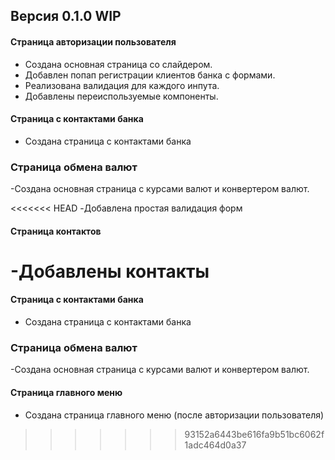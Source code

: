 ## Версия 0.1.0 WIP

#### Страница авторизации пользователя

- Создана основная страница со слайдером.
- Добавлен попап регистрации клиентов банка с формами.
- Реализована валидация для каждого инпута.
- Добавлены переиспользуемые компоненты.

#### Страница с контактами банка

- Создана страница с контактами банка

### Страница обмена валют

-Создана основная страница с курсами валют и конвертером валют.

<<<<<<< HEAD
-Добавлена простая валидация форм

#### Страница контактов

# -Добавлены контакты

#### Страница с контактами банка

- Создана страница с контактами банка

### Страница обмена валют

-Создана основная страница с курсами валют и конвертером валют.

#### Страница главного меню

- Создана страница главного меню (после авторизации пользователя)

> > > > > > > 93152a6443be616fa9b51bc6062f1adc464d0a37
